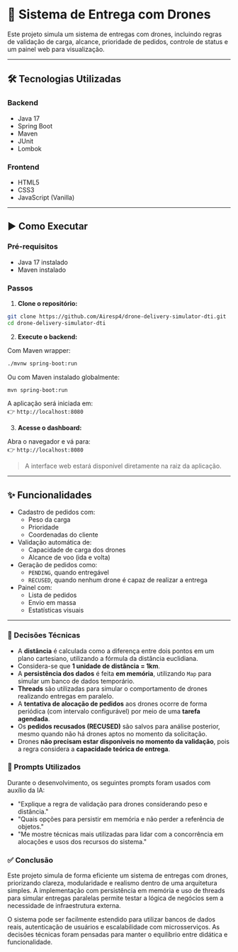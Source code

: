 # 🚁 Sistema de Entrega com Drones

Este projeto simula um sistema de entregas com drones, incluindo regras de validação de carga, alcance, prioridade de pedidos, controle de status e um painel web para visualização.

---

## 🛠 Tecnologias Utilizadas

### Backend
- Java 17
- Spring Boot
- Maven
- JUnit
- Lombok

### Frontend
- HTML5
- CSS3
- JavaScript (Vanilla)

---

## ▶️ Como Executar

### Pré-requisitos

- Java 17 instalado
- Maven instalado

### Passos

1. **Clone o repositório:**

```bash
git clone https://github.com/Airesp4/drone-delivery-simulator-dti.git
cd drone-delivery-simulator-dti
```

2. **Execute o backend:**

Com Maven wrapper:

```bash
./mvnw spring-boot:run
```

Ou com Maven instalado globalmente:

```bash
mvn spring-boot:run
```

A aplicação será iniciada em:  
👉 `http://localhost:8080`

3. **Acesse o dashboard:**

Abra o navegador e vá para:  
👉 `http://localhost:8080`

> A interface web estará disponível diretamente na raiz da aplicação.

---

## ✨ Funcionalidades

- Cadastro de pedidos com:
  - Peso da carga
  - Prioridade
  - Coordenadas do cliente
- Validação automática de:
  - Capacidade de carga dos drones
  - Alcance de voo (ida e volta)
- Geração de pedidos como:
  - `PENDING`, quando entregável
  - `RECUSED`, quando nenhum drone é capaz de realizar a entrega
- Painel com:
  - Lista de pedidos
  - Envio em massa
  - Estatísticas visuais

---

### 🧠 Decisões Técnicas

- A **distância** é calculada como a diferença entre dois pontos em um plano cartesiano, utilizando a fórmula da distância euclidiana.
- Considera-se que **1 unidade de distância = 1km**.
- A **persistência dos dados** é feita **em memória**, utilizando `Map` para simular um banco de dados temporário.
- **Threads** são utilizadas para simular o comportamento de drones realizando entregas em paralelo.
- A **tentativa de alocação de pedidos** aos drones ocorre de forma periódica (com intervalo configurável) por meio de uma **tarefa agendada**.
- Os **pedidos recusados (RECUSED)** são salvos para análise posterior, mesmo quando não há drones aptos no momento da solicitação.
- Drones **não precisam estar disponíveis no momento da validação**, pois a regra considera a **capacidade teórica de entrega**.

### 💬 Prompts Utilizados

Durante o desenvolvimento, os seguintes prompts foram usados com auxílio da IA:

- "Explique a regra de validação para drones considerando peso e distância."
- "Quais opções para persistir em memória e não perder a referência de objetos."
- "Me mostre técnicas mais utilizadas para lidar com a concorrência em alocações e usos dos recursos do sistema."

### ✅ Conclusão

Este projeto simula de forma eficiente um sistema de entregas com drones, priorizando clareza, modularidade e realismo dentro de uma arquitetura simples. A implementação com persistência em memória e uso de threads para simular entregas paralelas permite testar a lógica de negócios sem a necessidade de infraestrutura externa. 

O sistema pode ser facilmente estendido para utilizar bancos de dados reais, autenticação de usuários e escalabilidade com microsserviços. As decisões técnicas foram pensadas para manter o equilíbrio entre didática e funcionalidade.


